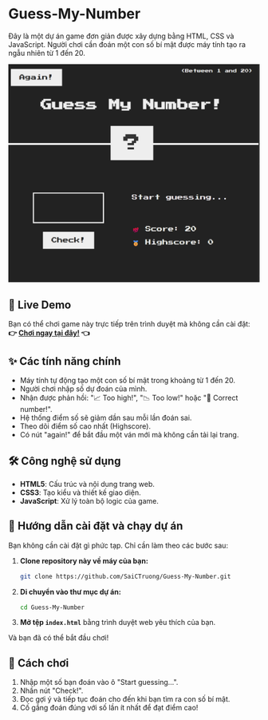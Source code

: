 # Guess-My-Number

Đây là một dự án game đơn giản được xây dựng bằng HTML, CSS và JavaScript. Người chơi cần đoán một con số bí mật được máy tính tạo ra ngẫu nhiên từ 1 đến 20.

![Game Screenshot](screenshot.png)

## 🚀 Live Demo
Bạn có thể chơi game này trực tiếp trên trình duyệt mà không cần cài đặt:
**👉 [Chơi ngay tại đây!](https://saictruong.github.io/Guess-My-Number/) 👈**
## ✨ Các tính năng chính

* Máy tính tự động tạo một con số bí mật trong khoảng từ 1 đến 20.
* Người chơi nhập số dự đoán của mình.
* Nhận được phản hồi: "📈 Too high!", "📉 Too low!" hoặc "🎉 Correct number!".
* Hệ thống điểm số sẽ giảm dần sau mỗi lần đoán sai.
* Theo dõi điểm số cao nhất (Highscore).
* Có nút "again!" để bắt đầu một ván mới mà không cần tải lại trang.

## 🛠️ Công nghệ sử dụng

* **HTML5**: Cấu trúc và nội dung trang web.
* **CSS3**: Tạo kiểu và thiết kế giao diện.
* **JavaScript**: Xử lý toàn bộ logic của game.

## 🚀 Hướng dẫn cài đặt và chạy dự án

Bạn không cần cài đặt gì phức tạp. Chỉ cần làm theo các bước sau:

1.  **Clone repository này về máy của bạn:**
    ```bash
    git clone https://github.com/SaiCTruong/Guess-My-Number.git
    ```
2.  **Di chuyển vào thư mục dự án:**
    ```bash
    cd Guess-My-Number
    ```
3.  **Mở tệp `index.html`** bằng trình duyệt web yêu thích của bạn.

Và bạn đã có thể bắt đầu chơi!

## 📝 Cách chơi

1.  Nhập một số bạn đoán vào ô "Start guessing...".
2.  Nhấn nút "Check!".
3.  Đọc gợi ý và tiếp tục đoán cho đến khi bạn tìm ra con số bí mật.
4.  Cố gắng đoán đúng với số lần ít nhất để đạt điểm cao!
